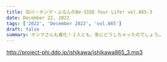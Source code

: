```yaml
---
title: 石川・ホンマ・ぶるんのBe-SIDE Your Life! vol.865-3
date: December 22, 2022
tags: ['2022', 'December 2022', 'vol.865']
draft: false
summary: ホンマさんも進化！２人とも、急にどうしちゃったのでしょう…
---
```


http://project-phi.ddo.jp/ishikawa/ishikawa865_3.mp3